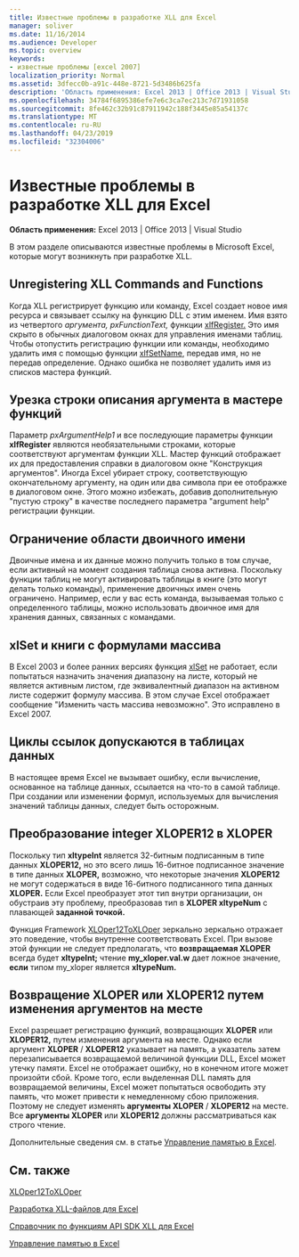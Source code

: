```yaml
---
title: Известные проблемы в разработке XLL для Excel
manager: soliver
ms.date: 11/16/2014
ms.audience: Developer
ms.topic: overview
keywords:
- известные проблемы [excel 2007]
localization_priority: Normal
ms.assetid: 3dfecc0b-a91c-448e-8721-5d3486b625fa
description: 'Область применения: Excel 2013 | Office 2013 | Visual Studio'
ms.openlocfilehash: 34784f6895386efe7e6c3ca7ec213c7d71931058
ms.sourcegitcommit: 8fe462c32b91c87911942c188f3445e85a54137c
ms.translationtype: MT
ms.contentlocale: ru-RU
ms.lasthandoff: 04/23/2019
ms.locfileid: "32304006"
---
```

# <a name="known-issues-in-excel-xll-development"></a>Известные проблемы в разработке XLL для Excel

 **Область применения:** Excel 2013 | Office 2013 | Visual Studio 
  
В этом разделе описываются известные проблемы в Microsoft Excel, которые могут возникнуть при разработке XLL.
  
## <a name="unregistering-xll-commands-and-functions"></a>Unregistering XLL Commands and Functions

Когда XLL регистрирует функцию или команду, Excel создает новое имя ресурса и связывает ссылку на функцию DLL с этим именем. Имя взято из четвертого *аргумента, pxFunctionText,* функции [xlfRegister.](xlfregister-form-1.md) Это имя скрыто в обычных диалоговом окнах для управления именами таблиц. Чтобы отопустить регистрацию функции или команды, необходимо удалить имя с помощью функции [xlfSetName,](xlfsetname.md) передав имя, но не передав определение. Однако ошибка не позволяет удалить имя из списков мастера функций. 
  
## <a name="argument-description-string-truncation-in-the-function-wizard"></a>Урезка строки описания аргумента в мастере функций

Параметр  *pxArgumentHelp1*  и все последующие параметры функции **xlfRegister** являются необязательными строками, которые соответствуют аргументам функции XLL. Мастер функций отображает их для предоставления справки в диалоговом окне "Конструкция аргументов". Иногда Excel убирает строку, соответствующую окончательному аргументу, на один или два символа при ее отображке в диалоговом окне. Этого можно избежать, добавив дополнительную "пустую строку" в качестве последнего параметра "argument help" регистрации функции.
  
## <a name="binary-name-scope-limitation"></a>Ограничение области двоичного имени

Двоичные имена и их данные можно получить только в том случае, если активный на момент создания таблица снова активна. Поскольку функции таблиц не могут активировать таблицы в книге (это могут делать только команды), применение двоичных имен очень ограничено. Например, если у вас есть команда, вызываемая только с определенного таблицы, можно использовать двоичное имя для хранения данных, связанных с командами.
  
## <a name="xlset-and-workbooks-with-array-formulas"></a>xlSet и книги с формулами массива

В Excel 2003 и более ранних версиях функция [xlSet](xlset.md) не работает, если попытаться назначить значения диапазону на листе, который не является активным листом, где эквивалентный диапазон на активном листе содержит формулу массива. В этом случае Excel отображает сообщение "Изменить часть массива невозможно". Это исправлено в Excel 2007. 
  
## <a name="circular-references-are-tolerated-in-data-tables"></a>Циклы ссылок допускаются в таблицах данных

В настоящее время Excel не вызывает ошибку, если вычисление, основанное на таблице данных, ссылается на что-то в самой таблице. При создании или изменении формул, используемых для вычисления значений таблицы данных, следует быть осторожным.
  
## <a name="converting-an-integer-xloper12-to-an-xloper"></a>Преобразование integer XLOPER12 в XLOPER

Поскольку тип **xltypeInt** является 32-битным подписанным в типе данных **XLOPER12,** но это всего лишь 16-битное подписанное значение в типе данных **XLOPER,** возможно, что некоторые значения **XLOPER12** не могут содержаться в виде 16-битного подписанного типа данных **XLOPER.** Если Excel преобразует этот тип внутри организации, он обустраив эту проблему, преобразовав тип в **XLOPER xltypeNum** с плавающей **заданной точкой.**
  
Функция Framework [XLOper12ToXLOper](xloper12toxloper.md) зеркально зеркально отражает это поведение, чтобы внутренне соответствовать Excel. При вызове этой функции не следует предполагать, что **возвращаемая XLOPER** всегда будет **xltypeInt;** чтение **my_xloper.val.w** дает ложное значение, **если** типом my_xloper является **xltypeNum.**
  
## <a name="returning-xloper-or-xloper12-by-modifying-arguments-in-place"></a>Возвращение XLOPER или XLOPER12 путем изменения аргументов на месте

Excel разрешает регистрацию функций, возвращающих **XLOPER** или **XLOPER12,** путем изменения аргумента на месте. Однако если аргумент **XLOPER** /  **XLOPER12** указывает на память, а указатель затем перезаписывается возвращаемой величиной функции DLL, Excel может утечку памяти. Excel не отображает ошибку, но в конечном итоге может произойти сбой. Кроме того, если выделенная DLL память для возвращаемой величины, Excel может попытаться освободить эту память, что может привести к немедленному сбою приложения. Поэтому не следует изменять **аргументы XLOPER** /  **XLOPER12** на месте. Все **аргументы XLOPER** или **XLOPER12** должны рассматриваться как строго чтение. 
  
Дополнительные сведения см. в статье [Управление памятью в Excel](memory-management-in-excel.md).
  
## <a name="see-also"></a>См. также



[XLOper12ToXLOper](xloper12toxloper.md)


[Разработка XLL-файлов для Excel](developing-excel-xlls.md)
  
[Справочник по функциям API SDK XLL для Excel](excel-xll-sdk-api-function-reference.md)
  
[Управление памятью в Excel](memory-management-in-excel.md)

